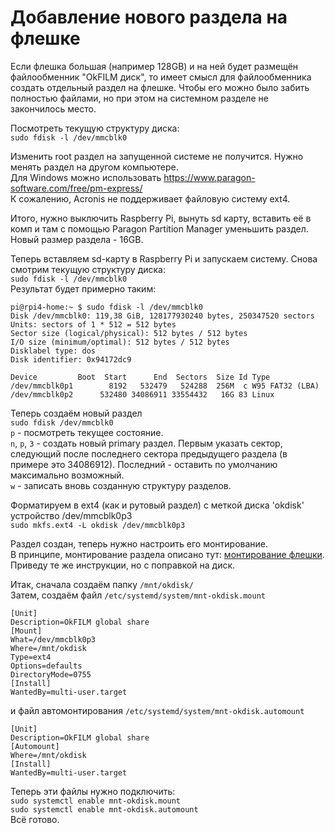 # Добавление нового раздела на флешке
Если флешка большая (например 128GB) и на ней будет размещён файлообменник "OkFILM диск", то имеет смысл
для файлообменника создать отдельный раздел на флешке. Чтобы его можно было забить полностью файлами,
но при этом на системном разделе не закончилось место.  

Посмотреть текущую структуру диска:  
`sudo fdisk -l /dev/mmcblk0`  

Изменить root раздел на запущенной системе не получится. Нужно менять раздел на другом компьютере.  
Для Windows можно использовать https://www.paragon-software.com/free/pm-express/  
К сожалению, Acronis не поддерживает файловую систему ext4.  

Итого, нужно выключить Raspberry Pi, вынуть sd карту, вставить её в комп и там с помощью Paragon Partition Manager уменьшить раздел.  
Новый размер раздела - 16GB.  

Теперь вставляем sd-карту в Raspberry Pi и запускаем систему. Снова смотрим текущую структуру диска:  
`sudo fdisk -l /dev/mmcblk0`  
Результат будет примерно таким:  
```
pi@rpi4-home:~ $ sudo fdisk -l /dev/mmcblk0
Disk /dev/mmcblk0: 119,38 GiB, 128177930240 bytes, 250347520 sectors
Units: sectors of 1 * 512 = 512 bytes
Sector size (logical/physical): 512 bytes / 512 bytes
I/O size (minimum/optimal): 512 bytes / 512 bytes
Disklabel type: dos
Disk identifier: 0x94172dc9

Device         Boot  Start      End  Sectors  Size Id Type
/dev/mmcblk0p1        8192   532479   524288  256M  c W95 FAT32 (LBA)
/dev/mmcblk0p2      532480 34086911 33554432   16G 83 Linux
```

Теперь создаём новый раздел  
`sudo fdisk /dev/mmcblk0`  
`p` - посмотреть текущее состояние.  
`n`, `p`, `3` - создать новый primary раздел. Первым указать сектор, следующий после последнего сектора
предыдущего раздела (в примере это 34086912). Последний - оставить по умолчанию максимально возможный.  
`w` - записать вновь созданную структуру разделов.  

Форматируем в ext4 (как и рутовый раздел) с меткой диска 'okdisk' устройство /dev/mmcblk0p3  
`sudo mkfs.ext4 -L okdisk /dev/mmcblk0p3`  

Раздел создан, теперь нужно настроить его монтирование.  
В принципе, монтирование раздела описано тут:
[монтирование флешки](https://github.com/ZatolokinPavel/RPiNotes/blob/master/USB%20%D1%84%D0%BB%D0%B5%D1%88%D0%BA%D0%B0.md).
Приведу те же инструкции, но с поправкой на диск.  

Итак, сначала создаём папку `/mnt/okdisk/`  
Затем, создаём файл `/etc/systemd/system/mnt-okdisk.mount`  
```
[Unit]
Description=OkFILM global share
[Mount]
What=/dev/mmcblk0p3
Where=/mnt/okdisk
Type=ext4
Options=defaults
DirectoryMode=0755
[Install]
WantedBy=multi-user.target
```
и файл автомонтирования `/etc/systemd/system/mnt-okdisk.automount`  
```
[Unit]
Description=OkFILM global share
[Automount]
Where=/mnt/okdisk
[Install]
WantedBy=multi-user.target
```
Теперь эти файлы нужно подключить:  
`sudo systemctl enable mnt-okdisk.mount`  
`sudo systemctl enable mnt-okdisk.automount`  
Всё готово.

